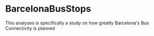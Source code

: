 # BarcelonaBusStops
This analyses is specifically a study on how greatly Barcelona's Bus Connectivity is planned

